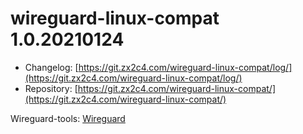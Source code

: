 # wireguard-linux-compat 1.0.20210124
 - Changelog: [https://git.zx2c4.com/wireguard-linux-compat/log/](https://git.zx2c4.com/wireguard-linux-compat/log/)
 - Repository: [https://git.zx2c4.com/wireguard-linux-compat/](https://git.zx2c4.com/wireguard-linux-compat/)

Wireguard-tools: [Wireguard](wireguard.md)<br>

